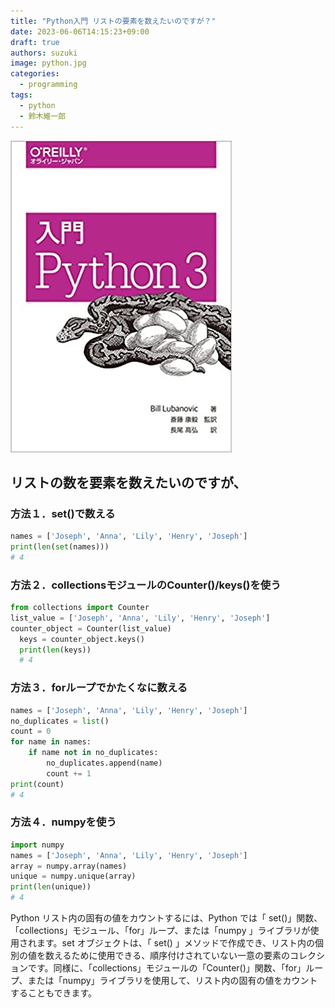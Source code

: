 ```yaml
---
title: "Python入門 リストの要素を数えたいのですが？"
date: 2023-06-06T14:15:23+09:00
draft: true
authors: suzuki
image: python.jpg
categories:
  - programming
tags:
  - python
  - 鈴木維一郎
---
```


![](python.jpg)

## リストの数を要素を数えたいのですが、
### 方法１．set()で数える

```python
names = ['Joseph', 'Anna', 'Lily', 'Henry', 'Joseph']
print(len(set(names)))
# 4
```

### 方法２．collectionsモジュールのCounter()/keys()を使う
```python
from collections import Counter
list_value = ['Joseph', 'Anna', 'Lily', 'Henry', 'Joseph']
counter_object = Counter(list_value)
  keys = counter_object.keys()
  print(len(keys))
  # 4
```

### 方法３．forループでかたくなに数える
```python
names = ['Joseph', 'Anna', 'Lily', 'Henry', 'Joseph']
no_duplicates = list()
count = 0
for name in names:
    if name not in no_duplicates:
        no_duplicates.append(name)
        count += 1
print(count)
# 4
```

### 方法４．numpyを使う
```python
import numpy
names = ['Joseph', 'Anna', 'Lily', 'Henry', 'Joseph']
array = numpy.array(names)
unique = numpy.unique(array)
print(len(unique))
# 4
```

Python リスト内の固有の値をカウントするには、Python では「 set()」関数、「collections」モジュール、「for」ループ、または「numpy 」ライブラリが使用されます。set オブジェクトは、「 set() 」メソッドで作成でき、リスト内の個別の値を数えるために使用できる、順序付けされていない一意の要素のコレクションです。同様に、「collections」モジュールの「Counter()」関数、「for」ループ、または「numpy」ライブラリを使用して、リスト内の固有の値をカウントすることもできます。

